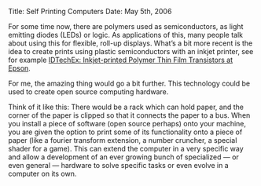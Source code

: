 Title: Self Printing Computers
Date: May 5th, 2006

For some time now, there are polymers used as semiconductors, as light emitting diodes (LEDs) or logic. As applications of this, many people talk about using this for flexible, roll-up displays. What’s a bit more recent is the idea to create prints using plastic semiconductors with an inkjet printer, see for example [IDTechEx: Inkjet-printed Polymer Thin Film Transistors at Epson](http://www.idtechex.com/events/presentations/inkjet-printed-polymer-thin-film-transistors-at-epson-000211.asp).

For me, the amazing thing would go a bit further. This technology could be used to create open source computing hardware.

Think of it like this: There would be a rack which can hold paper, and the corner of the paper is clipped so that it connects the paper to a bus. When you install a piece of software (open source perhaps) onto your machine, you are given the option to print some of its functionality onto a piece of paper (like a fourier transform extension, a number cruncher, a special shader for a game). This can extend the computer in a very specific way and allow a development of an ever growing bunch of specialized — or even general — hardware to solve specific tasks or even evolve in a computer on its own.